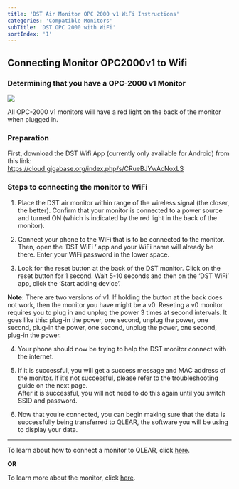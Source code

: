 ```yaml
---
title: 'DST Air Monitor OPC 2000 v1 WiFi Instructions'
categories: 'Compatible Monitors'
subTitle: 'DST OPC 2000 with WiFi'
sortIndex: '1'
---
```

## Connecting Monitor OPC2000v1 to Wifi 

### Determining that you have a OPC-2000 v1 Monitor

![](https://user-images.githubusercontent.com/26155270/31338270-18b51266-acc4-11e7-90b7-92e06763afa7.png)   

All OPC-2000 v1 monitors will have a red light on the back of the monitor when plugged in.

### Preparation

First, download the DST Wifi App (currently only available for Android) from this link:  
https://cloud.gigabase.org/index.php/s/CRueBJYwAcNoxLS

### Steps to connecting the monitor to WiFi

1. Place the DST air monitor within range of the wireless signal (the closer, the better).
Confirm that your monitor is connected to a power source and turned ON (which is indicated by the red light in the back of the monitor).
    
2. Connect your phone to the WiFi that is to be connected to the monitor.
Then, open the ‘DST WiFi ‘ app and your WiFi name will already be there.
Enter your WiFi password in the lower space.
  
3. Look for the reset button at the back of the DST monitor.
Click on the reset button for 1 second.
Wait 5-10 seconds and then on the ‘DST WiFi’ app, click the ‘Start adding device’.

**Note:** There are two versions of v1. If holding the button at the back does not work, then the monitor you have might be a v0. Reseting a v0 monitor requires you to plug in and unplug the power 3 times at  second intervals. It goes like this: plug-in the power, one second, unplug the power, one second, plug-in the power, one second, unplug the power, one second, plug-in the power.

4. Your phone should now be trying to help the DST monitor connect with the internet.

5. If it is successful, you will get a success message and MAC address of the monitor. If it’s not successful, please refer to the troubleshooting guide on the next page.  
After it is successful, you will not need to do this again until you switch SSID and password.

6. Now that you’re connected, you can begin making sure that the data is successfully being transferred to QLEAR, the software you will be using to display your data.

--------

To learn about how to connect a monitor to QLEAR, click [here](/Adding-Hardware-to-QLEAR). 

**OR**

To learn more about the monitor, click [here](/DST-OPC-2000-with-WiFi).  
